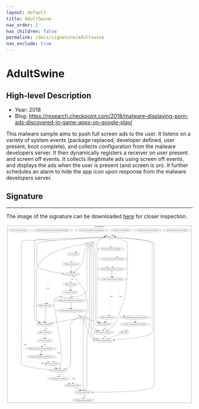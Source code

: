 ```yaml
---
layout: default
title: AdultSwine
nav_order: 2
has_children: false
permalink: /docs/signature/adultswine
nav_exclude: true
---
```


# AdultSwine

## High-level Description

* Year: 2018
* Blog: https://research.checkpoint.com/2018/malware-displaying-porn-ads-discovered-in-game-apps-on-google-play/

This malware sample aims to push full screen ads to the user. It listens on a variety of system events (package replaced, developer defined, user present, boot complete), and collects configuration from the malware developers server. It then dynamically registers a receiver on user present and screen off events. It collects illegitimate ads using screen off events, and displays the ads when the user is present (and screen is on). It further schedules an alarm to hide the app icon upon response from the malware developers server.

## Signature
---

The image of the signature can be downloaded [here](../../img/signatures/AdultSwine.png) for closer inspection.

![](../../img/signatures/AdultSwine.png)
